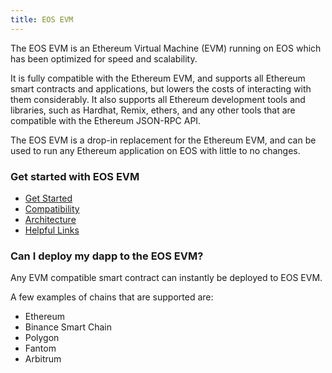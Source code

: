 ```yaml
---
title: EOS EVM
---
```


The EOS EVM is an Ethereum Virtual Machine (EVM) running on EOS which has been optimized for speed and scalability.

It is fully compatible with the Ethereum EVM, and supports all Ethereum smart contracts and applications,
but lowers the costs of interacting with them considerably. It also supports all Ethereum development tools and
libraries, such as Hardhat, Remix, ethers, and any other tools that are compatible with the Ethereum JSON-RPC API.

The EOS EVM is a drop-in replacement for the Ethereum EVM, and can be used to run any Ethereum application on EOS
with little to no changes.

### Get started with EOS EVM

- [Get Started](./20_smart_contracts/index.md)
- [Compatibility](./30_compatibility/index.md)
- [Architecture](./40_architecture/index.md)
- [Helpful Links](./60_helpful_links.md)

### Can I deploy my dapp to the EOS EVM?

Any EVM compatible smart contract can instantly be deployed to EOS EVM. 

A few examples of chains that are supported are:
- Ethereum
- Binance Smart Chain
- Polygon
- Fantom
- Arbitrum
